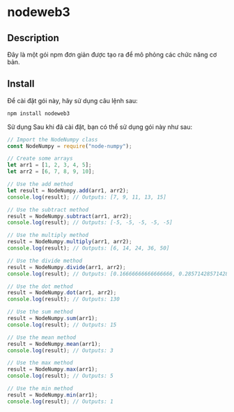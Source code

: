 # nodeweb3

## Description

Đây là một gói npm đơn giản được tạo ra để mô phỏng các chức năng cơ bản.

## Install

Để cài đặt gói này, hãy sử dụng câu lệnh sau:

```bash
npm install nodeweb3
```

Sử dụng
Sau khi đã cài đặt, bạn có thể sử dụng gói này như sau:

```JavaScript
// Import the NodeNumpy class
const NodeNumpy = require("node-numpy");

// Create some arrays
let arr1 = [1, 2, 3, 4, 5];
let arr2 = [6, 7, 8, 9, 10];

// Use the add method
let result = NodeNumpy.add(arr1, arr2);
console.log(result); // Outputs: [7, 9, 11, 13, 15]

// Use the subtract method
result = NodeNumpy.subtract(arr1, arr2);
console.log(result); // Outputs: [-5, -5, -5, -5, -5]

// Use the multiply method
result = NodeNumpy.multiply(arr1, arr2);
console.log(result); // Outputs: [6, 14, 24, 36, 50]

// Use the divide method
result = NodeNumpy.divide(arr1, arr2);
console.log(result); // Outputs: [0.16666666666666666, 0.2857142857142857, 0.375, 0.4444444444444444, 0.5]

// Use the dot method
result = NodeNumpy.dot(arr1, arr2);
console.log(result); // Outputs: 130

// Use the sum method
result = NodeNumpy.sum(arr1);
console.log(result); // Outputs: 15

// Use the mean method
result = NodeNumpy.mean(arr1);
console.log(result); // Outputs: 3

// Use the max method
result = NodeNumpy.max(arr1);
console.log(result); // Outputs: 5

// Use the min method
result = NodeNumpy.min(arr1);
console.log(result); // Outputs: 1
```

